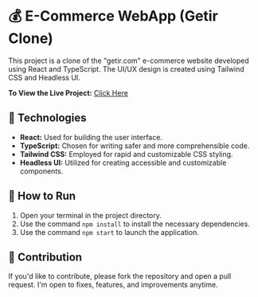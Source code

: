 # 💰 E-Commerce WebApp (Getir Clone)

This project is a clone of the "getir.com" e-commerce website developed using React and TypeScript. The UI/UX design is created using Tailwind CSS and Headless UI.

**To View the Live Project:** [Click Here](https://getircom.netlify.app/)

## 🚀 Technologies

- **React:** Used for building the user interface.
- **TypeScript:** Chosen for writing safer and more comprehensible code.
- **Tailwind CSS:** Employed for rapid and customizable CSS styling.
- **Headless UI:** Utilized for creating accessible and customizable components.

## 🏃 How to Run

1. Open your terminal in the project directory.
2. Use the command `npm install` to install the necessary dependencies.
3. Use the command `npm start` to launch the application.

## 🤝 Contribution

If you'd like to contribute, please fork the repository and open a pull request. I'm open to fixes, features, and improvements anytime.
